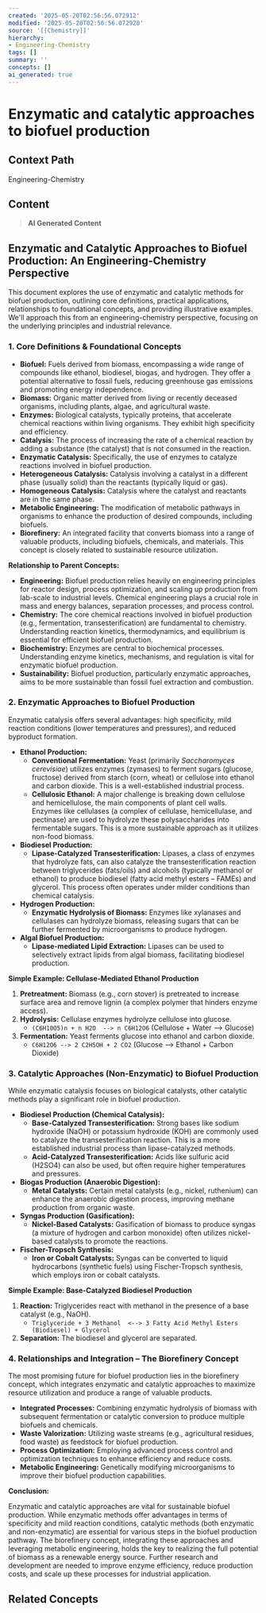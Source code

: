 ```yaml
---
created: '2025-05-20T02:56:56.072912'
modified: '2025-05-20T02:56:56.072920'
source: '[[Chemistry]]'
hierarchy:
- Engineering-Chemistry
tags: []
summary: ''
concepts: []
ai_generated: true
---
```


# Enzymatic and catalytic approaches to biofuel production

## Context Path
Engineering-Chemistry

## Content
> **AI Generated Content**
## Enzymatic and Catalytic Approaches to Biofuel Production: An Engineering-Chemistry Perspective

This document explores the use of enzymatic and catalytic methods for biofuel production, outlining core definitions, practical applications, relationships to foundational concepts, and providing illustrative examples. We'll approach this from an engineering-chemistry perspective, focusing on the underlying principles and industrial relevance.

### 1. Core Definitions & Foundational Concepts

* **Biofuel:** Fuels derived from biomass, encompassing a wide range of compounds like ethanol, biodiesel, biogas, and hydrogen.  They offer a potential alternative to fossil fuels, reducing greenhouse gas emissions and promoting energy independence.
* **Biomass:** Organic matter derived from living or recently deceased organisms, including plants, algae, and agricultural waste.
* **Enzymes:** Biological catalysts, typically proteins, that accelerate chemical reactions within living organisms. They exhibit high specificity and efficiency.
* **Catalysis:** The process of increasing the rate of a chemical reaction by adding a substance (the catalyst) that is not consumed in the reaction.
* **Enzymatic Catalysis:** Specifically, the use of enzymes to catalyze reactions involved in biofuel production.
* **Heterogeneous Catalysis:** Catalysis involving a catalyst in a different phase (usually solid) than the reactants (typically liquid or gas).
* **Homogeneous Catalysis:** Catalysis where the catalyst and reactants are in the same phase.
* **Metabolic Engineering:** The modification of metabolic pathways in organisms to enhance the production of desired compounds, including biofuels.
* **Biorefinery:** An integrated facility that converts biomass into a range of valuable products, including biofuels, chemicals, and materials.  This concept is closely related to sustainable resource utilization.

**Relationship to Parent Concepts:**

* **Engineering:**  Biofuel production relies heavily on engineering principles for reactor design, process optimization, and scaling up production from lab-scale to industrial levels. Chemical engineering plays a crucial role in mass and energy balances, separation processes, and process control.
* **Chemistry:** The core chemical reactions involved in biofuel production (e.g., fermentation, transesterification) are fundamental to chemistry. Understanding reaction kinetics, thermodynamics, and equilibrium is essential for efficient biofuel production.
* **Biochemistry:** Enzymes are central to biochemical processes. Understanding enzyme kinetics, mechanisms, and regulation is vital for enzymatic biofuel production.
* **Sustainability:** Biofuel production, particularly enzymatic approaches, aims to be more sustainable than fossil fuel extraction and combustion.

### 2. Enzymatic Approaches to Biofuel Production

Enzymatic catalysis offers several advantages: high specificity, mild reaction conditions (lower temperatures and pressures), and reduced byproduct formation.

* **Ethanol Production:**
    * **Conventional Fermentation:**  Yeast (primarily *Saccharomyces cerevisiae*) utilizes enzymes (zymases) to ferment sugars (glucose, fructose) derived from starch (corn, wheat) or cellulose into ethanol and carbon dioxide. This is a well-established industrial process.
    * **Cellulosic Ethanol:**  A major challenge is breaking down cellulose and hemicellulose, the main components of plant cell walls. Enzymes like cellulases (a complex of cellulase, hemicellulase, and pectinase) are used to hydrolyze these polysaccharides into fermentable sugars.  This is a more sustainable approach as it utilizes non-food biomass.
* **Biodiesel Production:**
    * **Lipase-Catalyzed Transesterification:** Lipases, a class of enzymes that hydrolyze fats, can also catalyze the transesterification reaction between triglycerides (fats/oils) and alcohols (typically methanol or ethanol) to produce biodiesel (fatty acid methyl esters – FAMEs) and glycerol.  This process often operates under milder conditions than chemical catalysis.
* **Hydrogen Production:**
    * **Enzymatic Hydrolysis of Biomass:** Enzymes like xylanases and cellulases can hydrolyze biomass, releasing sugars that can be further fermented by microorganisms to produce hydrogen.
* **Algal Biofuel Production:**
    * **Lipase-mediated Lipid Extraction:**  Lipases can be used to selectively extract lipids from algal biomass, facilitating biodiesel production.

**Simple Example: Cellulase-Mediated Ethanol Production**

1. **Pretreatment:** Biomass (e.g., corn stover) is pretreated to increase surface area and remove lignin (a complex polymer that hinders enzyme access).
2. **Hydrolysis:** Cellulase enzymes hydrolyze cellulose into glucose.
   * `(C6H10O5)n + n H2O  --> n C6H12O6` (Cellulose + Water --> Glucose)
3. **Fermentation:** Yeast ferments glucose into ethanol and carbon dioxide.
   * `C6H12O6 --> 2 C2H5OH + 2 CO2` (Glucose --> Ethanol + Carbon Dioxide)

### 3. Catalytic Approaches (Non-Enzymatic) to Biofuel Production

While enzymatic catalysis focuses on biological catalysts, other catalytic methods play a significant role in biofuel production.

* **Biodiesel Production (Chemical Catalysis):**
    * **Base-Catalyzed Transesterification:**  Strong bases like sodium hydroxide (NaOH) or potassium hydroxide (KOH) are commonly used to catalyze the transesterification reaction. This is a more established industrial process than lipase-catalyzed methods.
    * **Acid-Catalyzed Transesterification:**  Acids like sulfuric acid (H2SO4) can also be used, but often require higher temperatures and pressures.
* **Biogas Production (Anaerobic Digestion):**
    * **Metal Catalysts:**  Certain metal catalysts (e.g., nickel, ruthenium) can enhance the anaerobic digestion process, improving methane production from organic waste.
* **Syngas Production (Gasification):**
    * **Nickel-Based Catalysts:**  Gasification of biomass to produce syngas (a mixture of hydrogen and carbon monoxide) often utilizes nickel-based catalysts to promote the reactions.
* **Fischer-Tropsch Synthesis:**
    * **Iron or Cobalt Catalysts:** Syngas can be converted to liquid hydrocarbons (synthetic fuels) using Fischer-Tropsch synthesis, which employs iron or cobalt catalysts.

**Simple Example: Base-Catalyzed Biodiesel Production**

1. **Reaction:** Triglycerides react with methanol in the presence of a base catalyst (e.g., NaOH).
   * `Triglyceride + 3 Methanol  <--> 3 Fatty Acid Methyl Esters (Biodiesel) + Glycerol`
2. **Separation:** The biodiesel and glycerol are separated.

### 4. Relationships and Integration – The Biorefinery Concept

The most promising future for biofuel production lies in the biorefinery concept, which integrates enzymatic and catalytic approaches to maximize resource utilization and produce a range of valuable products.

* **Integrated Processes:** Combining enzymatic hydrolysis of biomass with subsequent fermentation or catalytic conversion to produce multiple biofuels and chemicals.
* **Waste Valorization:** Utilizing waste streams (e.g., agricultural residues, food waste) as feedstock for biofuel production.
* **Process Optimization:**  Employing advanced process control and optimization techniques to enhance efficiency and reduce costs.
* **Metabolic Engineering:**  Genetically modifying microorganisms to improve their biofuel production capabilities.



**Conclusion:**

Enzymatic and catalytic approaches are vital for sustainable biofuel production. While enzymatic methods offer advantages in terms of specificity and mild reaction conditions, catalytic methods (both enzymatic and non-enzymatic) are essential for various steps in the biofuel production pathway. The biorefinery concept, integrating these approaches and leveraging metabolic engineering, holds the key to realizing the full potential of biomass as a renewable energy source.  Further research and development are needed to improve enzyme efficiency, reduce production costs, and scale up these processes for industrial application.

## Related Concepts
